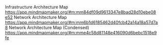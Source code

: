 Infrastructure Architecture Map https://app.mindmapmaker.org/#m:mm84df09d9613347e8bad28d10ebe08e52
Network Architecture Map https://app.mindmapmaker.org/#m:mm6b1d6185462d40fcb42a14a18a57d7a8
Network Architecture Map (Condensed) https://app.mindmapmaker.org/#m:mme4c58d81148e416090d6bebc1518e9fe